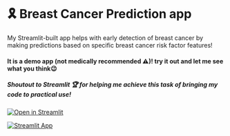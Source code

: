# 🎗️ Breast Cancer Prediction app

My Streamlit-built app helps with early detection of breast cancer by making predictions based on specific breast cancer risk factor features! 


#### It is a demo app (not medically recommended ⚠️)! try it out and let me see what you think😉


##### Shoutout to Streamlit 🏆 for helping me achieve this task of bringing my code to practical use! 

[![Open in Streamlit](https://static.streamlit.io/badges/streamlit_badge_black_white.svg)](https://dammyidowu-breastcancerpredictionapp.streamlit.app/)


[![Streamlit App](https://static.streamlit.io/badges/streamlit_badge_black_white.svg)](https://dammyidowu-breastcancerpredictionapp.streamlit.app/)
